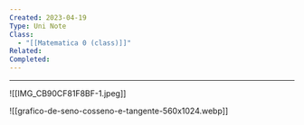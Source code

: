 ```yaml
---
Created: 2023-04-19
Type: Uni Note
Class:
  - "[[Matematica 0 (class)]]"
Related: 
Completed:
---
```

---

![[IMG_CB90CF81F8BF-1.jpeg]]

![[grafico-de-seno-cosseno-e-tangente-560x1024.webp]]